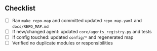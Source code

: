 ## Checklist

- [ ] Ran `make repo-map` and committed updated `repo_map.yaml` and `docs/REPO_MAP.md`
- [ ] If new/changed agent: updated `core/agents_registry.py` and tests
- [ ] If config touched: updated `config/*` and regenerated map
- [ ] Verified no duplicate modules or responsibilities
